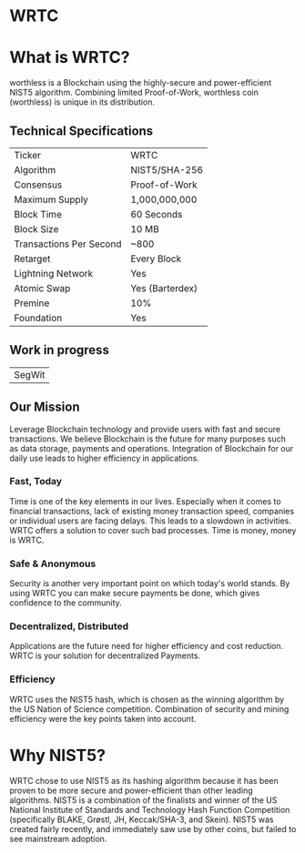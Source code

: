 # WRTC

 

# What is WRTC?
worthless is a Blockchain using the highly-secure and power-efficient NIST5 algorithm. Combining limited Proof-of-Work, worthless coin (worthless) is unique in its distribution. 

<a name="specifications"></a>
## Technical Specifications
<table>
<tr> <td>Ticker</td><td>WRTC</td></tr>
<tr> <td>Algorithm</td><td>NIST5/SHA-256</td></tr>
<tr> <td>Consensus</td><td>Proof-of-Work</td></tr>
<tr> <td>Maximum Supply</td><td>1,000,000,000 </td></tr>
<tr> <td>Block Time</td><td>60 Seconds</td></tr>
<tr> <td>Block Size</td><td>10 MB</td></tr>
<tr> <td>Transactions Per Second</td><td>~800</td></tr>
<tr> <td>Retarget</td><td>Every Block</td></tr>
<tr> <td>Lightning Network</td><td>Yes</td></tr>
<tr> <td>Atomic Swap</td><td>Yes (Barterdex)</td></tr>
<tr> <td>Premine</td><td>10%</td></tr>
<tr> <td>Foundation</td><td>Yes</td></tr>
</table>

## Work in progress
<table>
<tr> <td>SegWit</td></tr>
</table>




## Our Mission
Leverage Blockchain technology and provide users with fast and secure transactions.
We believe Blockchain is the future for many purposes such as data storage, payments and operations. Integration of Blockchain for our daily use leads to higher efficiency in applications.

### Fast, Today
Time is one of the key elements in our lives. Especially when it comes to financial transactions, lack of existing money transaction speed, companies or individual users are facing delays. This leads to a slowdown in activities. WRTC offers a solution to cover such bad processes. Time is money, money is WRTC.

### Safe & Anonymous
Security is another very important point on which today's world stands. By using WRTC you can make secure payments be done, which gives confidence to the community.

### Decentralized, Distributed
Applications are the future need for higher efficiency and cost reduction. WRTC is your solution for decentralized Payments.

### Efficiency
WRTC uses the NIST5 hash, which is chosen as the winning algorithm by the US Nation of Science competition. Combination of security and mining efficiency were the key points taken into account.


# Why NIST5?
WRTC chose to use NIST5 as its hashing algorithm because it has been proven to be more secure and power-efficient than other leading algorithms. NIST5 is a combination of the finalists and winner of the US National Institute of Standards and Technology Hash Function Competition (specifically BLAKE, Grøstl, JH, Keccak/SHA-3, and Skein). NIST5 was created fairly recently, and immediately saw use by other coins, but failed to see mainstream adoption.
